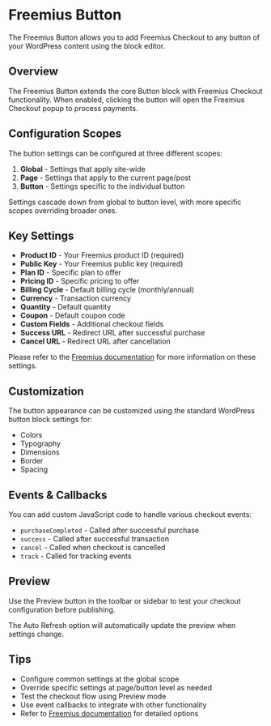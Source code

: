 # Freemius Button

The Freemius Button allows you to add Freemius Checkout to any button of your WordPress content using the block editor.

## Overview

The Freemius Button extends the core Button block with Freemius Checkout functionality. When enabled, clicking the button will open the Freemius Checkout popup to process payments.

## Configuration Scopes

The button settings can be configured at three different scopes:

1. **Global** - Settings that apply site-wide
2. **Page** - Settings that apply to the current page/post
3. **Button** - Settings specific to the individual button

Settings cascade down from global to button level, with more specific scopes overriding broader ones.

## Key Settings

- **Product ID** - Your Freemius product ID (required)
- **Public Key** - Your Freemius public key (required)
- **Plan ID** - Specific plan to offer
- **Pricing ID** - Specific pricing to offer
- **Billing Cycle** - Default billing cycle (monthly/annual)
- **Currency** - Transaction currency
- **Quantity** - Default quantity
- **Coupon** - Default coupon code
- **Custom Fields** - Additional checkout fields
- **Success URL** - Redirect URL after successful purchase
- **Cancel URL** - Redirect URL after cancellation

Please refer to the [Freemius documentation](https://freemius.com/help/documentation/) for more information on these settings.

## Customization

The button appearance can be customized using the standard WordPress button block settings for:

- Colors
- Typography
- Dimensions
- Border
- Spacing

## Events & Callbacks

You can add custom JavaScript code to handle various checkout events:

- `purchaseCompleted` - Called after successful purchase
- `success` - Called after successful transaction
- `cancel` - Called when checkout is cancelled
- `track` - Called for tracking events

## Preview

Use the Preview button in the toolbar or sidebar to test your checkout configuration before publishing.

The Auto Refresh option will automatically update the preview when settings change.

## Tips

- Configure common settings at the global scope
- Override specific settings at page/button level as needed
- Test the checkout flow using Preview mode
- Use event callbacks to integrate with other functionality
- Refer to [Freemius documentation](https://freemius.com/help/documentation/) for detailed options
